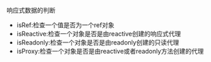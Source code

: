 响应式数据的判断
- isRef:检查一个值是否为一个ref对象
- isReactive:检查一个对象是否是由reactive创建的响应式代理
- isReadonly:检查一个对象是否是由readonly创建的只读代理
- isProxy:检查一个对象是否是由reactive或者readonly方法创建的代理